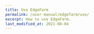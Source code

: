 ```yaml
---
title: Use EdgeFarm
permalink: /user-manual/edgefarm/use/
excerpt: How to use EdgeFarm.
last_modified_at: 2021-08-04
---
```

